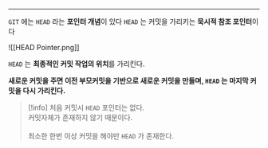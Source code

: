 
---

`GIT` 에는 `HEAD` 라는 **포인터 개념**이 있다
`HEAD` 는 커밋을 가리키는 **묵시적 참조 포인터**이다

![[HEAD Pointer.png]]

`HEAD` 는 **최종적인 커밋 작업의 위치**를 가리킨다.

**새로운 커밋을 주면 이전 부모커밋을 기반으로 새로운 커밋을 만들며, `HEAD` 는 마지막 커밋을 다시 가리킨다.**

>[!info] 처음 커밋시 `HEAD` 포인터는 없다.<br>커밋자체가 존재하지 않기 때문이다.<br><br>최소한 한번 이상 커밋을 해야만 `HEAD` 가 존재한다.


